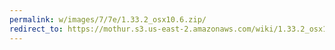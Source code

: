 ```yaml
---
permalink: w/images/7/7e/1.33.2_osx10.6.zip/
redirect_to: https://mothur.s3.us-east-2.amazonaws.com/wiki/1.33.2_osx10.6.zip
---
```



